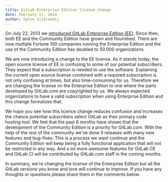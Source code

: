 ```yaml
---
title: GitLab Enterprise Edition license change
date: February 11, 2014
author: Sytse Sijbrandij
---
```

On July 22, 2013 we [introduced GitLab Enterprise Edition (EE)](/2013/07/22/announcing-gitlab-enterprise-edition).
Since then, both EE and the Community Edition have grown and flourished.
There are now multiple Fortune 100 companies running the Enterprise Edition and the use of the Community Edition has doubled to 50.000 organizations.

We are now introducing a change to the EE license. As it stands today, the open source license of EE is confusing to some of our potential subscribers.
They expect that a subscription is needed to use the software.
Explaining the current open source license combined with a required subscription is not only confusing at times, but also time-consuming for us.
Therefore we are changing the license on the Enterprise Edition to one where the parts developed by GitLab.com are copyrighted by us.
We always expected organizations to have a valid subscription when using Enterprise Edition and this change formalizes that.

We hope you see how this licence change reduces confusion and increases the chance potential subscribers select GitLab as their primary code hosting tool.
We feel that the past 6 months have shown that the development of the Community Edition is a priority for GitLab.com.
With the help of the rest of the community we've done 5 releases with many new features and bug-fixes.
This is a process we want continue and the Community Edition will keep being a fully functional application that will not be restricted in any way.
And a lot more awesome features for GitLab CE and GitLab CI will be contributed by GitLab.com staff in the coming months.

In summary, we're changing the license of the Enterprise Edition but all the GitLab versions you know and love will continue to improve.
If you have any thoughts or questions please share them in the comments below.
